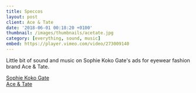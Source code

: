 ```yaml
---
title: Speccos
layout: post
client: Ace & Tate
date: '2018-06-01 00:18:20 +0100'
thumbnail: /images/thumbnails/acetate.jpg
category: [everything, sound, music]
embed: https://player.vimeo.com/video/273009140
---
```




Little bit of sound and music on Sophie Koko Gate's ads for eyewear fashion brand Ace & Tate.


[Sophie Koko Gate](http://www.sophiekokogate.com)   
[Ace & Tate](http://www.aceandtate.com)
